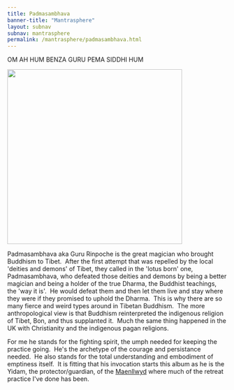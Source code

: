 ```yaml
---
title: Padmasambhava
banner-title: "Mantrasphere" 
layout: subnav
subnav: mantrasphere
permalink: /mantrasphere/padmasambhava.html
---
```



OM AH HUM BENZA GURU PEMA SIDDHI HUM  


<img src="{{ site.baseurl }}/assets/images/mantrasphere/padmasambhava.jpg" alt="" width="400" height="400" />  


Padmasambhava aka Guru Rinpoche is the great magician who brought Buddhism to Tibet.  After the first attempt that was repelled by the local 'deities and demons' of Tibet, they called in the 'lotus born' one, Padmasambhava, who defeated those deities and demons by being a better magician and being a holder of the true Dharma, the Buddhist teachings, the 'way it is'.  He would defeat them and then let them live and stay where they were if they promised to uphold the Dharma.  This is why there are so many fierce and weird types around in Tibetan Buddhism.  The more anthropological view is that Buddhism reinterpreted the indigenous religion of Tibet, Bon, and thus supplanted it.  Much the same thing happened in the UK with Christianity and the indigenous pagan religions.  

For me he stands for the fighting spirit, the umph needed for keeping the practice going.  He's the archetype of the courage and persistance needed.  He also stands for the total understanding and embodiment of emptiness itself.  It is fitting that his invocation starts this album as he is the Yidam, the protector/guardian, of the <a href="http://www.westernchanfellowship.org/maenllwyd.html">Maenllwyd</a> where much of the retreat practice I've done has been.
